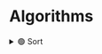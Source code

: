 # Algorithms

<details>
<summary>🟢 Sort</summary>

Used for ordering elements in a list, which are evaluated based on execution speed and memory efficiency.

**What depends?**:  
- time - primary parameter characterizing the performance of an algorithm (Big O Notation)
- Also, there exist sorting algorithms that do not consume **additional memory** and are classified as in-place sorts
- It depends of what data we sort, but while i eazy lvl i wiil sort what i want
- We can optimize algorithms, e.g. Bubble sort if no swaps are needed, it indicates that all elements are already in their correct positions, meaning the list is sorted. So we can use break and short time. But **i do not optimize algorithms** i use their "original" idea.

<details open>
<summary>🟢 Eazy LVL (Current)</summary>


**What algorithms i do**:  
- Bubble sort       ⌛O(n^2)
- Shaker sort       ⌛O(n^2)
- Comb sort         ⌛O(n^2/2^p) p - amount of gap reductions
- Insertion sort    ⌛O(n^2)
- Gnome sort        ⌛O(n^2)
- Shell sort        ⌛O(n log^2 n)
- Quick sort        ⌛O(n log n)

</details>
</details>
